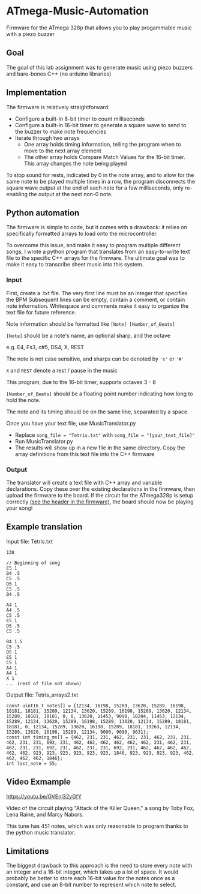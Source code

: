 # ATmega-Music-Automation
Firmware for the ATmega 328p that allows you to play progammable music with a piezo buzzer

## Goal
The goal of this lab assignment was to generate music using piezo buzzers and bare-bones C++ (no arduino libraries)

## Implementation
The firmware is relatively straightforward:
- Configure a built-in 8-bit timer to count milliseconds
- Configure a built-in 16-bit timer to generate a square wave to send to the buzzer to make note frequencies
- Iterate through two arrays
  - One array holds timing information, telling the program when to move to the next array element
  - The other array holds Compare Match Values for the 16-bit timer. This array changes the note being played

To stop sound for rests, indicated by 0 in the note array, and to allow for the same note to be played multiple times in a row, the program disconnects the square wave output at the end of each note for a few milliseconds, only re-enabling the output at the next non-0 note.

## Python automation
The firmware is simple to code, but it comes with a drawback: it relies on specifically formatted arrays to load onto the microcontroller.

To overcome this issue, and make it easy to program multiple different songs, I wrote a python program that translates from an easy-to-write text file to the specific C++ arrays for the firmware. The ultimate goal was to make it easy to transcribe sheet music into this system.

### Input
First, create a .txt file.
The very first line must be an integer that specifies the BPM
Subsequent lines can be empty, contain a comment, or contain note information. Whitespace and comments make it easy to organize the text file for future reference.

Note information should be formatted like ```[Note] [Number_of_Beats]```

```[Note]``` should be a note's name, an optional sharp, and the octave

  e.g. E4, Fs3, c#5, DS4, X, REST
  
  The note is not case sensitive, and sharps can be denoted by ```'s'``` or ```'#'```
  
  ```X``` and ```REST``` denote a rest / pause in the music
  
  This program, due to the 16-bit timer, supports octaves 3 - 8
  
  
  ```[Number_of_Beats]``` should be a floating point number indicating how long to hold the note.
  
  The note and its timing should be on the same line, separated by a space.
  
  
Once you have your text file, use MusicTranslator.py
- Replace ```song_file = "Tetris.txt"``` with ```song_file = "[your_text_file]"```
- Run MusicTranslator.py
- The results will show up in a new file in the same directory. Copy the array definitions from this text file into the C++ firmware


### Output
  The translator will create a text file with C++ array and variable declarations. Copy these over the existing declarations in the firmware, then upload the firmware to the board. If the circuit for the ATmega328p is setup correctly [(see the header in the firmware)](Lab06_Music_Box.ino), the board should now be playing your song!
  

## Example translation
Input file: Tetris.txt
```
130

// Beginning of song
E5 1
B4 .5
C5 .5
D5 1
C5 .5
B4 .5

A4 1
A4 .5
C5 .5
E5 1
D5 .5
C5 .5

B4 1.5
C5 .5
D5 1
E5 1
C5 1
A4 1
A4 1
X 1
... (rest of file not shown)
```

Output file: Tetris_arrays2.txt
```
const uint16_t notes[] = {12134, 16198, 15289, 13620, 15289, 16198, 18181, 18181, 15289, 12134, 13620, 15289, 16198, 15289, 13620, 12134, 15289, 18181, 18181, 0, 0, 13620, 11453, 9090, 10204, 11453, 12134, 15289, 12134, 13620, 15289, 16198, 15289, 13620, 12134, 15289, 18181, 18181, 0, 12134, 15289, 13620, 16198, 15289, 18181, 19263, 12134, 15289, 13620, 16198, 15289, 12134, 9090, 9090, 9631};
const int timing_ms[] = {462, 231, 231, 462, 231, 231, 462, 231, 231, 462, 231, 231, 692, 231, 462, 462, 462, 462, 462, 462, 231, 462, 231, 462, 231, 231, 692, 231, 462, 231, 231, 692, 231, 462, 462, 462, 462, 462, 462, 923, 923, 923, 923, 923, 923, 1846, 923, 923, 923, 923, 462, 462, 462, 462, 1846};
int last_note = 55;
```

## Video Exmample


https://youtu.be/GVEnl32yGfY

Video of the circuit playing "Attack of the Killer Queen," a song by Toby Fox, Lena Raine, and Marcy Nabors.

This tune has 451 notes, which was only reasonable to program thanks to the python music translator.




## Limitations
The biggest drawback to this approach is the need to store every note with an integer and a 16-bit integer, which takes up a lot of space. It would probably be better to store each 16-bit value for the notes once as a constant, and use an 8-bit number to represent which note to select.
